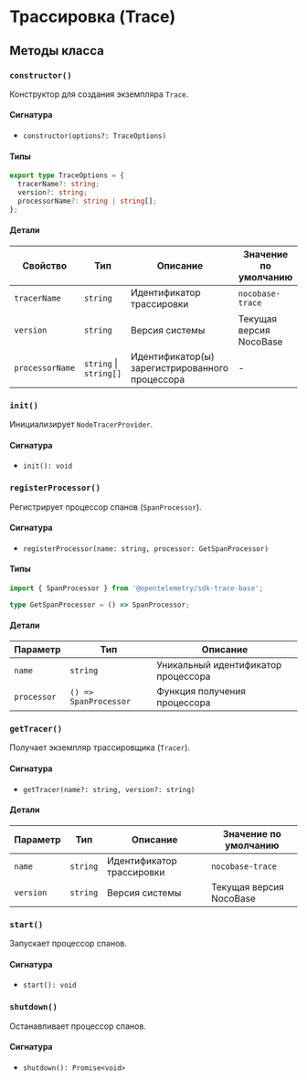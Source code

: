 # Трассировка (Trace)

## Методы класса

### `constructor()`

Конструктор для создания экземпляра `Trace`.

#### Сигнатура
- `constructor(options?: TraceOptions)`

#### Типы
```ts
export type TraceOptions = {
  tracerName?: string;
  version?: string;
  processorName?: string | string[];
};
```

#### Детали

| Свойство        | Тип                   | Описание                                        | Значение по умолчанию      |
|-----------------|-----------------------|------------------------------------------------|----------------------------|
| `tracerName`    | `string`              | Идентификатор трассировки                      | `nocobase-trace`           |
| `version`       | `string`              | Версия системы                                 | Текущая версия NocoBase    |
| `processorName` | `string` \| `string[]`| Идентификатор(ы) зарегистрированного процессора | -                          |

### `init()`

Инициализирует `NodeTracerProvider`.

#### Сигнатура
- `init(): void`

### `registerProcessor()`

Регистрирует процессор спанов (`SpanProcessor`).

#### Сигнатура
- `registerProcessor(name: string, processor: GetSpanProcessor)`

#### Типы
```ts
import { SpanProcessor } from '@opentelemetry/sdk-trace-base';

type GetSpanProcessor = () => SpanProcessor;
```

#### Детали

| Параметр    | Тип                   | Описание                           |
|-------------|-----------------------|------------------------------------|
| `name`      | `string`              | Уникальный идентификатор процессора |
| `processor` | `() => SpanProcessor` | Функция получения процессора       |

### `getTracer()`

Получает экземпляр трассировщика (`Tracer`).

#### Сигнатура
- `getTracer(name?: string, version?: string)`

#### Детали

| Параметр | Тип      | Описание               | Значение по умолчанию      |
|----------|----------|------------------------|----------------------------|
| `name`   | `string` | Идентификатор трассировки | `nocobase-trace`           |
| `version`| `string` | Версия системы         | Текущая версия NocoBase    |

### `start()`

Запускает процессор спанов.

#### Сигнатура
- `start(): void`

### `shutdown()`

Останавливает процессор спанов.

#### Сигнатура
- `shutdown(): Promise<void>`
